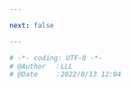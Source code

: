 ```yaml
---

next: false

---
```




<BlogInfo id="519"/>

```python
# -*- coding: UTF-8 -*-                            
# @Author  ：LLL                         
# @Date    ：2022/8/13 12:04  

```



<ActionBox />
